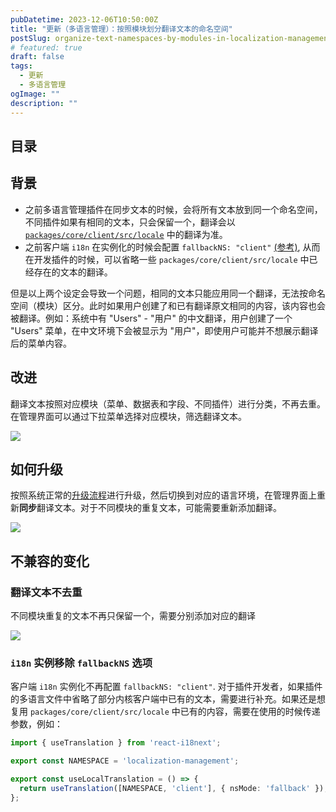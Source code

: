```yaml
---
pubDatetime: 2023-12-06T10:50:00Z
title: "更新（多语言管理）：按照模块划分翻译文本的命名空间"
postSlug: organize-text-namespaces-by-modules-in-localization-management 
# featured: true
draft: false
tags:
  - 更新
  - 多语言管理
ogImage: ""
description: ""
---
```


## 目录

## 背景
- 之前多语言管理插件在同步文本的时候，会将所有文本放到同一个命名空间，不同插件如果有相同的文本，只会保留一个，翻译会以 [`packages/core/client/src/locale`](https://github.com/nocobase/nocobase/tree/main/packages/core/client/src/locale) 中的翻译为准。
- 之前客户端 `i18n` 在实例化的时候会配置 `fallbackNS: "client"` [(参考)](https://github.com/nocobase/nocobase/blob/8983eed3308d018a309f1d39f5c6988bbc632878/packages/core/client/src/i18n/i18n.ts#L20), 从而在开发插件的时候，可以省略一些 `packages/core/client/src/locale` 中已经存在的文本的翻译。

但是以上两个设定会导致一个问题，相同的文本只能应用同一个翻译，无法按命名空间（模块）区分。此时如果用户创建了和已有翻译原文相同的内容，该内容也会被翻译。例如：系统中有 "Users" - "用户" 的中文翻译，用户创建了一个 "Users" 菜单，在中文环境下会被显示为 "用户"，即使用户可能并不想展示翻译后的菜单内容。

## 改进

翻译文本按照对应模块（菜单、数据表和字段、不同插件）进行分类，不再去重。在管理界面可以通过下拉菜单选择对应模块，筛选翻译文本。

![](/content-static/2023-12-06-11-25-10.png)

## 如何升级

按照系统正常的[升级流程](https://docs-cn.nocobase.com/welcome/getting-started/upgrading)进行升级，然后切换到对应的语言环境，在管理界面上重新**同步**翻译文本。对于不同模块的重复文本，可能需要重新添加翻译。

![](/content-static/2023-12-06-12-23-56.png)

## 不兼容的变化

### 翻译文本不去重

不同模块重复的文本不再只保留一个，需要分别添加对应的翻译

![](/content-static/2023-12-06-12-25-27.png)

### `i18n` 实例移除 `fallbackNS` 选项

客户端 `i18n` 实例化不再配置 `fallbackNS: "client"`. 对于插件开发者，如果插件的多语言文件中省略了部分内核客户端中已有的文本，需要进行补充。如果还是想复用 `packages/core/client/src/locale` 中已有的内容，需要在使用的时候传递参数，例如：

```ts
import { useTranslation } from 'react-i18next';

export const NAMESPACE = 'localization-management';

export const useLocalTranslation = () => {
  return useTranslation([NAMESPACE, 'client'], { nsMode: 'fallback' });
};
```
